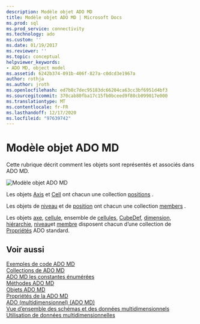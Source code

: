 ```yaml
---
description: Modèle objet ADO MD
title: Modèle objet ADO MD | Microsoft Docs
ms.prod: sql
ms.prod_service: connectivity
ms.technology: ado
ms.custom: ''
ms.date: 01/19/2017
ms.reviewer: ''
ms.topic: conceptual
helpviewer_keywords:
- ADO MD, object model
ms.assetid: 6242b374-091b-406f-827a-c0dcd3e1967a
author: rothja
ms.author: jroth
ms.openlocfilehash: ed7b8c7dec95183dc66204ca63cc3bf6951d4bf3
ms.sourcegitcommit: 370cab80fba17c15fb0bceed9f80cb099017e000
ms.translationtype: MT
ms.contentlocale: fr-FR
ms.lasthandoff: 12/17/2020
ms.locfileid: "97639742"
---
```

# <a name="ado-md-object-model"></a>Modèle objet ADO MD
Cette rubrique décrit comment les objets sont représentés et associés dans ADO MD.  
  
 ![Modèle objet ADO MD](../../../ado/reference/ado-md-api/media/ado_md_object_model.gif "ADO_MD_object_model")  
  
 Les objets [Axis](./axis-object-ado-md.md) et [Cell](./cell-object-ado-md.md) ont chacun une collection [positions](./positions-collection-ado-md.md) .  
  
 Les objets de [niveau](./level-object-ado-md.md) et de [position](./position-object-ado-md.md) ont chacun une collection [members](./members-collection-ado-md.md) .  
  
 Les objets [axe](./axis-object-ado-md.md), [cellule](./cell-object-ado-md.md), ensemble de [cellules](./cellset-object-ado-md.md), [CubeDef](./cubedef-object-ado-md.md), [dimension](./dimension-object-ado-md.md), [hiérarchie](./hierarchy-object-ado-md.md), [niveau](./level-object-ado-md.md)et [membre](./member-object-ado-md.md) disposent chacun d’une collection de [Propriétés](../ado-api/properties-collection-ado.md) ADO standard.  
  
## <a name="see-also"></a>Voir aussi  
 [Exemples de code ADO MD](./ado-md-code-examples.md)   
 [Collections de ADO MD](./ado-md-collections.md)   
 [ADO MD les constantes énumérées](./ado-md-enumerated-constants.md)   
 [Méthodes ADO MD](./ado-md-methods.md)   
 [Objets ADO MD](./ado-md-objects.md)   
 [Propriétés de la ADO MD](./ado-md-properties.md)   
 [ADO (multidimensionnel) (ADO MD)](../../guide/multidimensional/ado-multidimensional-ado-md.md)   
 [Vue d’ensemble des schémas et des données multidimensionnels](../../guide/multidimensional/overview-of-multidimensional-schemas-and-data.md)   
 [Utilisation de données multidimensionnelles](../../guide/multidimensional/working-with-multidimensional-data.md)
